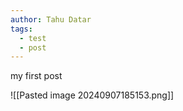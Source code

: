 ```yaml
---
author: Tahu Datar
tags:
  - test
  - post
---
```

my first post

![[Pasted image 20240907185153.png]]